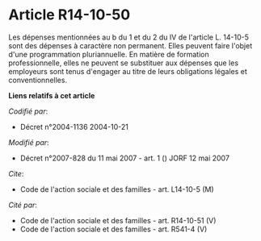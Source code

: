 # Article R14-10-50

Les dépenses mentionnées au b du 1 et du 2 du IV de l'article L. 14-10-5 sont des dépenses à caractère non permanent. Elles
peuvent faire l'objet d'une programmation pluriannuelle. En matière de formation professionnelle, elles ne peuvent se
substituer aux dépenses que les employeurs sont tenus d'engager au titre de leurs obligations légales et conventionnelles.

**Liens relatifs à cet article**

_Codifié par_:

  - Décret n°2004-1136 2004-10-21

_Modifié par_:

  - Décret n°2007-828 du 11 mai 2007 - art. 1 () JORF 12 mai 2007

_Cite_:

  - Code de l'action sociale et des familles - art. L14-10-5 (M)

_Cité par_:

  - Code de l'action sociale et des familles - art. R14-10-51 (V)
  - Code de l'action sociale et des familles - art. R541-4 (V)
